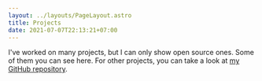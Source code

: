 ```yaml
---
layout: ../layouts/PageLayout.astro
title: Projects
date: 2021-07-07T22:13:21+07:00
---
```


I've worked on many projects, but I can only show open source ones. Some of them
you can see here. For other projects, you can take a look at
[my GitHub repository](https://github.com/heyhusen?tab=repositories).
